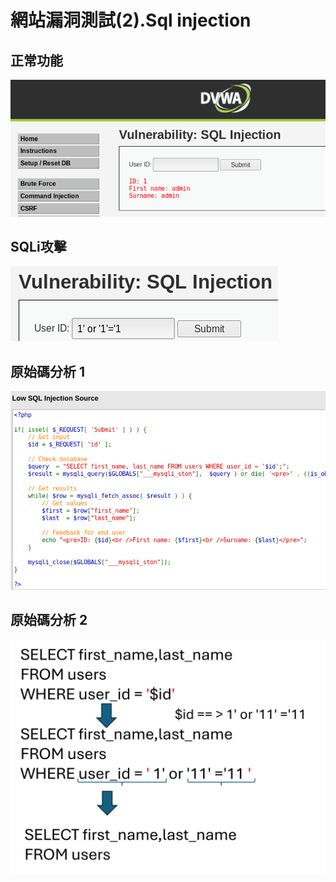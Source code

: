 # 網站漏洞測試(2).Sql injection


## 正常功能
![DVWA_SQLi_1.png](DVWA_SQLi_1.png)

## SQLi攻擊
![DVWA_SQLi_2.png](DVWA_SQLi_2.png)

## 原始碼分析 1
![DVWA_SQLi_3.png](DVWA_SQLi_3.png)

## 原始碼分析 2
![DVWA_SQLi_4.png](DVWA_SQLi_4.png)
